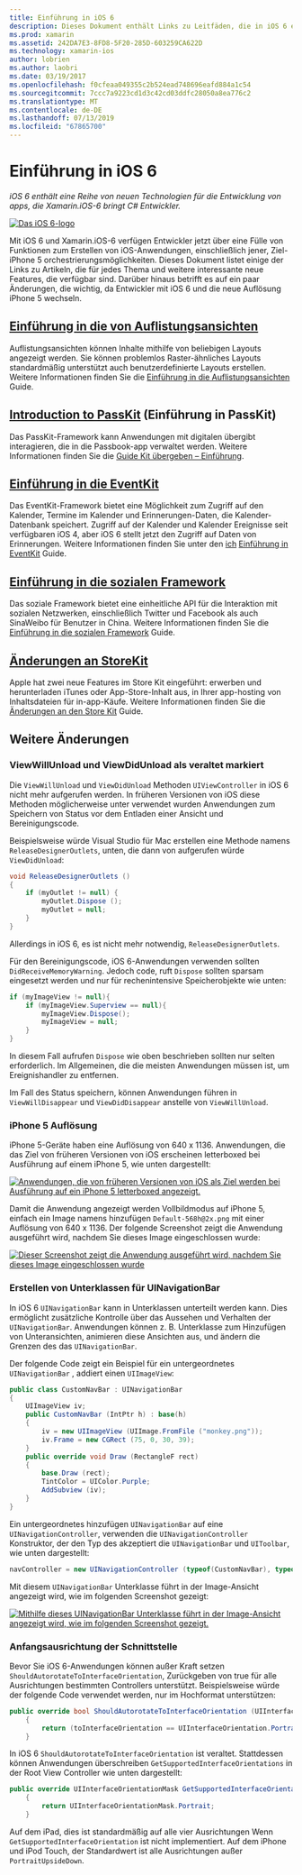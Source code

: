 ```yaml
---
title: Einführung in iOS 6
description: Dieses Dokument enthält Links zu Leitfäden, die in iOS 6 eingeführte Features beschrieben. Auflistungsansichten, PassKit, bei dem soziale Framework, und Änderungen an StoreKit werden alle erläutert.
ms.prod: xamarin
ms.assetid: 242DA7E3-8FD8-5F20-285D-603259CA622D
ms.technology: xamarin-ios
author: lobrien
ms.author: laobri
ms.date: 03/19/2017
ms.openlocfilehash: f0cfeaa049355c2b524ead748696eafd884a1c54
ms.sourcegitcommit: 7ccc7a9223cd1d3c42cd03ddfc28050a8ea776c2
ms.translationtype: MT
ms.contentlocale: de-DE
ms.lasthandoff: 07/13/2019
ms.locfileid: "67865700"
---
```

# <a name="introduction-to-ios-6"></a>Einführung in iOS 6

_iOS 6 enthält eine Reihe von neuen Technologien für die Entwicklung von apps, die Xamarin.iOS-6 bringt C# Entwickler._

[![](images/ios6-large.jpg "Das iOS 6-logo")](images/ios6-large.jpg#lightbox)

Mit iOS 6 und Xamarin.iOS-6 verfügen Entwickler jetzt über eine Fülle von Funktionen zum Erstellen von iOS-Anwendungen, einschließlich jener, Ziel-iPhone 5 orchestrierungsmöglichkeiten.
Dieses Dokument listet einige der Links zu Artikeln, die für jedes Thema und weitere interessante neue Features, die verfügbar sind. Darüber hinaus betrifft es auf ein paar Änderungen, die wichtig, da Entwickler mit iOS 6 und die neue Auflösung iPhone 5 wechseln.


## <a name="introduction-to-collection-viewsiosuser-interfacecontrolsuicollectionviewmd"></a>[Einführung in die von Auflistungsansichten](~/ios/user-interface/controls/uicollectionview.md)

Auflistungsansichten können Inhalte mithilfe von beliebigen Layouts angezeigt werden. Sie können problemlos Raster-ähnliches Layouts standardmäßig unterstützt auch benutzerdefinierte Layouts erstellen. Weitere Informationen finden Sie die [Einführung in die Auflistungsansichten](~/ios/user-interface/controls/uicollectionview.md) [ ](~/ios/user-interface/controls/uicollectionview.md)Guide.


## <a name="introduction-to-passkitiosplatformpasskitmd"></a>[Introduction to PassKit](~/ios/platform/passkit.md) (Einführung in PassKit)

Das PassKit-Framework kann Anwendungen mit digitalen übergibt interagieren, die in die Passbook-app verwaltet werden. Weitere Informationen finden Sie die [Guide Kit übergeben – Einführung](~/ios/platform/passkit.md).


## <a name="introduction-to-eventkitiosplatformeventkitmd"></a>[Einführung in die EventKit](~/ios/platform/eventkit.md)

Das EventKit-Framework bietet eine Möglichkeit zum Zugriff auf den Kalender, Termine im Kalender und Erinnerungen-Daten, die Kalender-Datenbank speichert. Zugriff auf der Kalender und Kalender Ereignisse seit verfügbaren iOS 4, aber iOS 6 stellt jetzt den Zugriff auf Daten von Erinnerungen. Weitere Informationen finden Sie unter den [ich](~/ios/platform/eventkit.md) [Einführung in EventKit](~/ios/platform/eventkit.md) Guide.


## <a name="introduction-to-the-social-frameworkiosplatformsocial-frameworkmd"></a>[Einführung in die sozialen Framework](~/ios/platform/social-framework.md)

Das soziale Framework bietet eine einheitliche API für die Interaktion mit sozialen Netzwerken, einschließlich Twitter und Facebook als auch SinaWeibo für Benutzer in China. Weitere Informationen finden Sie die [Einführung in die sozialen Framework](~/ios/platform/social-framework.md) Guide.


## <a name="changes-to-storekitchanges-to-storekitmd"></a>[Änderungen an StoreKit](changes-to-storekit.md)

Apple hat zwei neue Features im Store Kit eingeführt: erwerben und herunterladen iTunes oder App-Store-Inhalt aus, in Ihrer app-hosting von Inhaltsdateien für in-app-Käufe. Weitere Informationen finden Sie die [Änderungen an den Store Kit](changes-to-storekit.md) Guide.


## <a name="other-changes"></a>Weitere Änderungen


### <a name="viewwillunload-and-viewdidunload-deprecated"></a>ViewWillUnload und ViewDidUnload als veraltet markiert

Die `ViewWillUnload` und `ViewDidUnload` Methoden `UIViewController` in iOS 6 nicht mehr aufgerufen werden. In früheren Versionen von iOS diese Methoden möglicherweise unter verwendet wurden Anwendungen zum Speichern von Status vor dem Entladen einer Ansicht und Bereinigungscode.

Beispielsweise würde Visual Studio für Mac erstellen eine Methode namens `ReleaseDesignerOutlets`, unten, die dann von aufgerufen würde `ViewDidUnload`:

```csharp
void ReleaseDesignerOutlets ()
{
    if (myOutlet != null) {
        myOutlet.Dispose ();
        myOutlet = null;
    }
}
```

Allerdings in iOS 6, es ist nicht mehr notwendig, `ReleaseDesignerOutlets`.   
   
   
   
Für den Bereinigungscode, iOS 6-Anwendungen verwenden sollten `DidReceiveMemoryWarning`. Jedoch code, ruft `Dispose` sollten sparsam eingesetzt werden und nur für rechenintensive Speicherobjekte wie unten:

```csharp
if (myImageView != null){
    if (myImageView.Superview == null){
        myImageView.Dispose();
        myImageView = null;
    }
}
```

In diesem Fall aufrufen `Dispose` wie oben beschrieben sollten nur selten erforderlich. Im Allgemeinen, die die meisten Anwendungen müssen ist, um Ereignishandler zu entfernen.

Im Fall des Status speichern, können Anwendungen führen in `ViewWillDisappear` und `ViewDidDisappear` anstelle von `ViewWillUnload`.


### <a name="iphone-5-resolution"></a>iPhone 5 Auflösung

iPhone 5-Geräte haben eine Auflösung von 640 x 1136. Anwendungen, die das Ziel von früheren Versionen von iOS erscheinen letterboxed bei Ausführung auf einem iPhone 5, wie unten dargestellt:

 [![](images/01-letterboxed.png "Anwendungen, die von früheren Versionen von iOS als Ziel werden bei Ausführung auf ein iPhone 5 letterboxed angezeigt.")](images/01-letterboxed.png#lightbox)

Damit die Anwendung angezeigt werden Vollbildmodus auf iPhone 5, einfach ein Image namens hinzufügen `Default-568h@2x.png` mit einer Auflösung von 640 x 1136. Der folgende Screenshot zeigt die Anwendung ausgeführt wird, nachdem Sie dieses Image eingeschlossen wurde:

 [![](images/02-fullscreen.png "Dieser Screenshot zeigt die Anwendung ausgeführt wird, nachdem Sie dieses Image eingeschlossen wurde")](images/02-fullscreen.png#lightbox)

### <a name="subclassing-uinavigationbar"></a>Erstellen von Unterklassen für UINavigationBar

In iOS 6 `UINavigationBar` kann in Unterklassen unterteilt werden kann. Dies ermöglicht zusätzliche Kontrolle über das Aussehen und Verhalten der `UINavigationBar`. Anwendungen können z. B. Unterklasse zum Hinzufügen von Unteransichten, animieren diese Ansichten aus, und ändern die Grenzen des das `UINavigationBar`.

Der folgende Code zeigt ein Beispiel für ein untergeordnetes `UINavigationBar` , addiert einen `UIImageView`:

```csharp
public class CustomNavBar : UINavigationBar
{
    UIImageView iv;
    public CustomNavBar (IntPtr h) : base(h)
    {
        iv = new UIImageView (UIImage.FromFile ("monkey.png"));
        iv.Frame = new CGRect (75, 0, 30, 39);
    }
    public override void Draw (RectangleF rect)
    {
        base.Draw (rect);
        TintColor = UIColor.Purple;
        AddSubview (iv);
    }
}
```

Ein untergeordnetes hinzufügen `UINavigationBar` auf eine `UINavigationController`, verwenden die `UINavigationController` Konstruktor, der den Typ des akzeptiert die `UINavigationBar` und `UIToolbar`, wie unten dargestellt:

```csharp
navController = new UINavigationController (typeof(CustomNavBar), typeof(UIToolbar));
```

Mit diesem `UINavigationBar` Unterklasse führt in der Image-Ansicht angezeigt wird, wie im folgenden Screenshot gezeigt:

 [![](images/03-navbar.png "Mithilfe dieses UINavigationBar Unterklasse führt in der Image-Ansicht angezeigt wird, wie im folgenden Screenshot gezeigt.")](images/03-navbar.png#lightbox)

### <a name="interface-orientation"></a>Anfangsausrichtung der Schnittstelle

Bevor Sie iOS 6-Anwendungen können außer Kraft setzen `ShouldAutorotateToInterfaceOrientation`, Zurückgeben von true für alle Ausrichtungen bestimmten Controllers unterstützt. Beispielsweise würde der folgende Code verwendet werden, nur im Hochformat unterstützen:

```csharp
public override bool ShouldAutorotateToInterfaceOrientation (UIInterfaceOrientation toInterfaceOrientation)
    {
        return (toInterfaceOrientation == UIInterfaceOrientation.Portrait);
    }
```

In iOS 6 `ShouldAutorotateToInterfaceOrientation` ist veraltet.
Stattdessen können Anwendungen überschreiben `GetSupportedInterfaceOrientations` in der Root View Controller wie unten dargestellt:

```csharp
public override UIInterfaceOrientationMask GetSupportedInterfaceOrientations ()
    {
        return UIInterfaceOrientationMask.Portrait;
    }
```

Auf dem iPad, dies ist standardmäßig auf alle vier Ausrichtungen Wenn `GetSupportedInterfaceOrientation` ist nicht implementiert. Auf dem iPhone und iPod Touch, der Standardwert ist alle Ausrichtungen außer `PortraitUpsideDown`.
